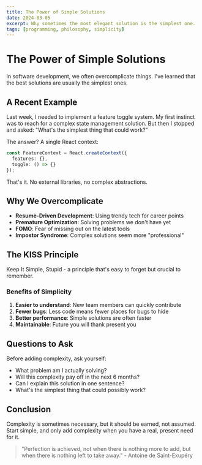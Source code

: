 ```yaml
---
title: The Power of Simple Solutions
date: 2024-03-05
excerpt: Why sometimes the most elegant solution is the simplest one.
tags: [programming, philosophy, simplicity]
---
```


# The Power of Simple Solutions

In software development, we often overcomplicate things. I've learned that the best solutions are usually the simplest ones.

## A Recent Example

Last week, I needed to implement a feature toggle system. My first instinct was to reach for a complex state management solution. But then I stopped and asked: "What's the simplest thing that could work?"

The answer? A single React context:

```typescript
const FeatureContext = React.createContext({
  features: {},
  toggle: () => {}
});
```

That's it. No external libraries, no complex abstractions.

## Why We Overcomplicate

- **Resume-Driven Development**: Using trendy tech for career points
- **Premature Optimization**: Solving problems we don't have yet
- **FOMO**: Fear of missing out on the latest tools
- **Impostor Syndrome**: Complex solutions seem more "professional"

## The KISS Principle

Keep It Simple, Stupid - a principle that's easy to forget but crucial to remember.

### Benefits of Simplicity

1. **Easier to understand**: New team members can quickly contribute
2. **Fewer bugs**: Less code means fewer places for bugs to hide
3. **Better performance**: Simple solutions are often faster
4. **Maintainable**: Future you will thank present you

## Questions to Ask

Before adding complexity, ask yourself:
- What problem am I actually solving?
- Will this complexity pay off in the next 6 months?
- Can I explain this solution in one sentence?
- What's the simplest thing that could possibly work?

## Conclusion

Complexity is sometimes necessary, but it should be earned, not assumed. Start simple, and only add complexity when you have a real, present need for it.

> "Perfection is achieved, not when there is nothing more to add, but when there is nothing left to take away." - Antoine de Saint-Exupéry